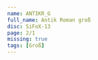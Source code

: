 ```yaml
---
name: ANTIKR_G
full_name: Antik Roman groß
disc: SiFoX-13
page: 2/1
missing: true
tags: [Groß]
---
```

